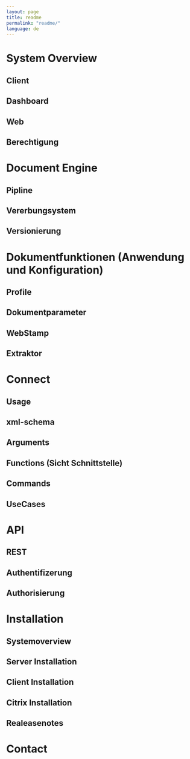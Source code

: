 ```yaml
---
layout: page
title: readme
permalink: "readme/"
language: de
---
```


# System Overview
## Client
## Dashboard
## Web
## Berechtigung

# Document Engine
## Pipline
## Vererbungsystem
## Versionierung

# Dokumentfunktionen (Anwendung und Konfiguration)
## Profile
## Dokumentparameter
## WebStamp
## Extraktor

# Connect
## Usage
## xml-schema
## Arguments
## Functions (Sicht Schnittstelle)
## Commands
## UseCases

# API
## REST
## Authentifizerung
## Authorisierung

# Installation
## Systemoverview
## Server Installation
## Client Installation
## Citrix Installation
## Realeasenotes

# Contact